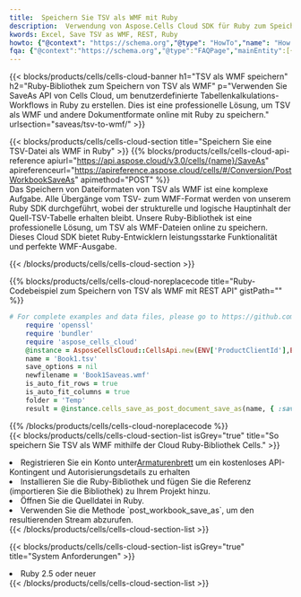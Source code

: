 ```yaml
---
title:  Speichern Sie TSV als WMF mit Ruby
description:  Verwendung von Aspose.Cells Cloud SDK für Ruby zum Speichern von TSV-Formatdateien als WMF-Formatdateien.
kwords: Excel, Save TSV as WMF, REST, Ruby
howto: {"@context": "https://schema.org","@type": "HowTo","name": "How to save TSV as WMF using the Cells Cloud Ruby library.","description": "How to save TSV as WMF using the Cells Cloud Ruby library.","image": {"@type": "ImageObject"},"url": "/ruby/saveas/tsv-to-wmf/","step": [{ "@type": "HowToStep","name": "How to save TSV as WMF using the Cells Cloud Ruby library. step 1", "image": {"@type": "ImageObject",},"url": "/ruby/saveas/tsv-to-wmf/","text": "Register an account at <a href='https://dashboard.aspose.cloud/'>Dashboard</a> to get free API quota & authorization details",},{ "@type": "HowToStep","name": "How to save TSV as WMF using the Cells Cloud Ruby library. step 1", "image": {"@type": "ImageObject",},"url": "/ruby/saveas/tsv-to-wmf/","text": "Install Ruby library and add the reference (import the library) to your project.",},{ "@type": "HowToStep","name": "How to save TSV as WMF using the Cells Cloud Ruby library. step 1", "image": {"@type": "ImageObject",},"url": "/ruby/saveas/tsv-to-wmf/","text": "Open the source file in Ruby.",},{ "@type": "HowToStep","name": "How to save TSV as WMF using the Cells Cloud Ruby library. step 1", "image": {"@type": "ImageObject",},"url": "/ruby/saveas/tsv-to-wmf/","text": "Use the `post_workbook_save_as` method to retrieve the resulting stream.",}, ],"supply": {"@type": "HowToSupply","name": "document"},"tool": [{"@type": "HowToTool","name": "RubyMine, Visual Studio Code, Aptana Studio, NetBeans"},{"@type": "HowToTool","name": "Aspose Cells"}],"totalTime": "PT6M"}
fqa: {"@context":"https://schema.org","@type":"FAQPage","mainEntity":[{"@type":"Question","name":"Why save file as other formats file in C# using REST API?","acceptedAnswer":{"@type":"Answer","text":"Documents are encoded in many ways, and some files may be incompatible with the software you use. To open and read such files, just save them as appropriate file formats.<br/><ol><li>Install .NET SDK and add the reference (import the library) to your project.</li><li>Open the source file in C# using REST API.</li><li>Call the PostWorkbookSaveAsRequest() method, passing an output filename with required extension.</li><li>Get the result of save as a separate file.</li></ol>"}},{"@type":"Question","name":"What file formats can I save as with your C# library?","acceptedAnswer":{"@type":"Answer","text":"We support a variety of file formats for conversion using .NET library, including XLSX, Excel, xls , PDF, CSV, HTML, Markdown, XML, PNG, JPG, TIFF, Json, TXT and many more."}},{"@type":"Question","name":"What is the maximum allowed file size for conversion using this .NET library?","acceptedAnswer":{"@type":"Answer","text":"There are no file size limits for format conversions using .NET library."}}]}
---
```

{{< blocks/products/cells/cells-cloud-banner h1="TSV als WMF speichern" h2="Ruby-Bibliothek zum Speichern von TSV als WMF" p="Verwenden Sie SaveAs API von Cells Cloud, um benutzerdefinierte Tabellenkalkulations-Workflows in Ruby zu erstellen. Dies ist eine professionelle Lösung, um TSV als WMF und andere Dokumentformate online mit Ruby zu speichern." urlsection="saveas/tsv-to-wmf/" >}}

{{< blocks/products/cells/cells-cloud-section title="Speichern Sie eine TSV-Datei als WMF in Ruby" >}}
{{% blocks/products/cells/cells-cloud-api-reference apiurl="https://api.aspose.cloud/v3.0/cells/{name}/SaveAs" apireferenceurl="https://apireference.aspose.cloud/cells/#/Conversion/PostWorkbookSaveAs" apimethod="POST" %}}
<br/>
Das Speichern von Dateiformaten von TSV als WMF ist eine komplexe Aufgabe. Alle Übergänge vom TSV- zum WMF-Format werden von unserem Ruby SDK durchgeführt, wobei der strukturelle und logische Hauptinhalt der Quell-TSV-Tabelle erhalten bleibt. Unsere Ruby-Bibliothek ist eine professionelle Lösung, um TSV als WMF-Dateien online zu speichern. Dieses Cloud SDK bietet Ruby-Entwicklern leistungsstarke Funktionalität und perfekte WMF-Ausgabe.

{{< /blocks/products/cells/cells-cloud-section >}}

{{% blocks/products/cells/cells-cloud-noreplacecode title="Ruby-Codebeispiel zum Speichern von TSV als WMF mit REST API" gistPath="" %}}
  
```ruby
# For complete examples and data files, please go to https://github.com/aspose-cells-cloud/aspose-cells-cloud-ruby/
    require 'openssl'
    require 'bundler'
    require 'aspose_cells_cloud'
    @instance = AsposeCellsCloud::CellsApi.new(ENV['ProductClientId'],ENV['ProductClientSecret'])
    name = 'Book1.tsv'
    save_options = nil
    newfilename = 'Book1Saveas.wmf'
    is_auto_fit_rows = true
    is_auto_fit_columns = true
    folder = 'Temp'
    result = @instance.cells_save_as_post_document_save_as(name, { :save_options=>save_options, :newfilename=>(folder+"/"+newfilename), :is_auto_fit_rows=>is_auto_fit_rows, :is_auto_fit_columns=>is_auto_fit_columns, :folder=>folder})
```
  
{{% /blocks/products/cells/cells-cloud-noreplacecode %}}
<br/>
{{< blocks/products/cells/cells-cloud-section-list isGrey="true" title="So speichern Sie TSV als WMF mithilfe der Cloud Ruby-Bibliothek Cells." >}}
<li> Registrieren Sie ein Konto unter<a href="https://dashboard.aspose.cloud/">Armaturenbrett</a> um ein kostenloses API-Kontingent und Autorisierungsdetails zu erhalten</li>
<li>Installieren Sie die Ruby-Bibliothek und fügen Sie die Referenz (importieren Sie die Bibliothek) zu Ihrem Projekt hinzu.</li>
<li>Öffnen Sie die Quelldatei in Ruby.</li>
<li>Verwenden Sie die Methode `post_workbook_save_as`, um den resultierenden Stream abzurufen.</li>
{{< /blocks/products/cells/cells-cloud-section-list >}}

{{< blocks/products/cells/cells-cloud-section-list isGrey="true" title="System Anforderungen" >}}
<li>Ruby 2.5 oder neuer</li>
{{< /blocks/products/cells/cells-cloud-section-list >}}
